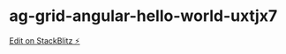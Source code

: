 # ag-grid-angular-hello-world-uxtjx7

[Edit on StackBlitz ⚡️](https://stackblitz.com/edit/ag-grid-angular-hello-world-uxtjx7)